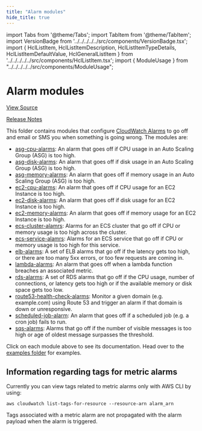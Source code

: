 ```yaml
---
title: "Alarm modules"
hide_title: true
---
```


import Tabs from '@theme/Tabs';
import TabItem from '@theme/TabItem';
import VersionBadge from '../../../../../src/components/VersionBadge.tsx';
import { HclListItem, HclListItemDescription, HclListItemTypeDetails, HclListItemDefaultValue, HclGeneralListItem } from '../../../../../src/components/HclListItem.tsx';
import { ModuleUsage } from "../../../../../src/components/ModuleUsage";

<VersionBadge repoTitle="AWS Monitoring Modules" version="0.36.10" lastModifiedVersion="0.36.7"/>

# Alarm modules

<a href="https://github.com/gruntwork-io/terraform-aws-monitoring/tree/v0.36.10/modules/alarms" className="link-button" title="View the source code for this module in GitHub.">View Source</a>

<a href="https://github.com/gruntwork-io/terraform-aws-monitoring/releases/tag/v0.36.7" className="link-button" title="Release notes for only versions which impacted this module.">Release Notes</a>

This folder contains modules that configure [CloudWatch
Alarms](http://docs.aws.amazon.com/AmazonCloudWatch/latest/DeveloperGuide/AlarmThatSendsEmail.html) to go off and
email or SMS you when something is going wrong. The modules are:

*   [asg-cpu-alarms](https://github.com/gruntwork-io/terraform-aws-monitoring/tree/v0.36.10/modules/alarms/asg-cpu-alarms): An alarm that goes off if CPU usage in an Auto Scaling Group (ASG) is too high.
*   [asg-disk-alarms](https://github.com/gruntwork-io/terraform-aws-monitoring/tree/v0.36.10/modules/alarms/asg-disk-alarms): An alarm that goes off if disk usage in an Auto Scaling Group (ASG) is too high.
*   [asg-memory-alarms](https://github.com/gruntwork-io/terraform-aws-monitoring/tree/v0.36.10/modules/alarms/asg-memory-alarms): An alarm that goes off if memory usage in an Auto Scaling Group (ASG) is
    too high.
*   [ec2-cpu-alarms](https://github.com/gruntwork-io/terraform-aws-monitoring/tree/v0.36.10/modules/alarms/ec2-cpu-alarms): An alarm that goes off if CPU usage for an EC2 Instance is too high.
*   [ec2-disk-alarms](https://github.com/gruntwork-io/terraform-aws-monitoring/tree/v0.36.10/modules/alarms/ec2-disk-alarms): An alarm that goes off if disk usage for an EC2 Instance is too high.
*   [ec2-memory-alarms](https://github.com/gruntwork-io/terraform-aws-monitoring/tree/v0.36.10/modules/alarms/ec2-memory-alarms): An alarm that goes off if memory usage for an EC2 Instance is too high.
*   [ecs-cluster-alamrs](https://github.com/gruntwork-io/terraform-aws-monitoring/tree/v0.36.10/modules/alarms/ecs-cluster-alarms): Alarms for an ECS cluster that go off if CPU or memory usage is too high
    across the cluster.
*   [ecs-service-alamrs](https://github.com/gruntwork-io/terraform-aws-monitoring/tree/v0.36.10/modules/alarms/ecs-cluster-alarms): Alarms for an ECS service that go off if CPU or memory usage is too high
    for this service.
*   [elb-alarms](https://github.com/gruntwork-io/terraform-aws-monitoring/tree/v0.36.10/modules/alarms/elb-alarms): A set of ELB alarms that go off if the latency gets too high, or there are
    too many 5xx errors, or too few requests are coming in.
*   [lambda-alarms](https://github.com/gruntwork-io/terraform-aws-monitoring/tree/v0.36.10/modules/alarms/lambda-alarms): An alarm that goes off when a lambda function breaches an associated metric.
*   [rds-alarms](https://github.com/gruntwork-io/terraform-aws-monitoring/tree/v0.36.10/modules/alarms/rds-alarms): A set of RDS alarms that go off if the CPU usage, number of connections, or latency gets
    too high or if the available memory or disk space gets too low.
*   [route53-health-check-alarms](https://github.com/gruntwork-io/terraform-aws-monitoring/tree/v0.36.10/modules/alarms/route53-health-check-alarms): Monitor a given domain (e.g. example.com) using Route
    53 and trigger an alarm if that domain is down or unresponsive.
*   [scheduled-job-alarm](https://github.com/gruntwork-io/terraform-aws-monitoring/tree/v0.36.10/modules/alarms/scheduled-job-alarm): An alarm that goes off if a scheduled job (e.g. a cron job) fails to
    run.
*   [sqs-alarms](https://github.com/gruntwork-io/terraform-aws-monitoring/tree/v0.36.10/modules/alarms/sqs-alarms): Alarms that go off if the number of visible messages is too high or age of oldest message surpasses the threshold.

Click on each module above to see its documentation. Head over to the [examples folder](https://github.com/gruntwork-io/terraform-aws-monitoring/tree/v0.36.10/examples) for examples.

## Information regarding tags for metric alarms

Currently you can view tags related to metric alarms only with AWS CLI by using:

```
aws cloudwatch list-tags-for-resource --resource-arn alarm_arn
```

Tags associated with a metric alarm are not propagated with the alarm payload when the alarm is triggered.


<!-- ##DOCS-SOURCER-START
{
  "originalSources": [
    "https://github.com/gruntwork-io/terraform-aws-monitoring/tree/v0.36.10/modules/alarms/readme.md",
    "https://github.com/gruntwork-io/terraform-aws-monitoring/tree/v0.36.10/modules/alarms/variables.tf",
    "https://github.com/gruntwork-io/terraform-aws-monitoring/tree/v0.36.10/modules/alarms/outputs.tf"
  ],
  "sourcePlugin": "module-catalog-api",
  "hash": "260f12a5ed4e603c8e77e1326b60a56c"
}
##DOCS-SOURCER-END -->
